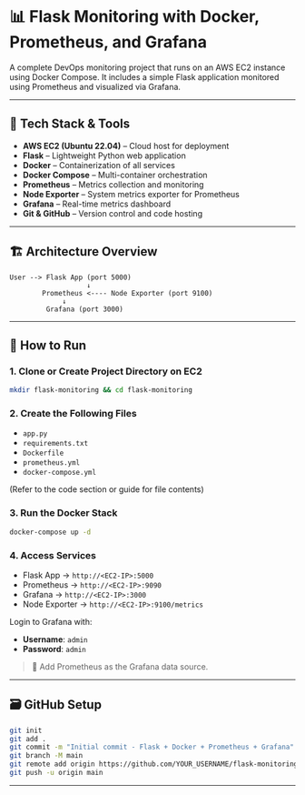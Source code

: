 # 📊 Flask Monitoring with Docker, Prometheus, and Grafana

A complete DevOps monitoring project that runs on an AWS EC2 instance using Docker Compose. It includes a simple Flask application monitored using Prometheus and visualized via Grafana.

---

## 🧰 Tech Stack & Tools

- **AWS EC2 (Ubuntu 22.04)** – Cloud host for deployment
- **Flask** – Lightweight Python web application
- **Docker** – Containerization of all services
- **Docker Compose** – Multi-container orchestration
- **Prometheus** – Metrics collection and monitoring
- **Node Exporter** – System metrics exporter for Prometheus
- **Grafana** – Real-time metrics dashboard
- **Git & GitHub** – Version control and code hosting

---

## 🏗️ Architecture Overview

```
User --> Flask App (port 5000)
                   ↓
        Prometheus <---- Node Exporter (port 9100)
             ↓
         Grafana (port 3000)
```

---

## 🚀 How to Run

### 1. Clone or Create Project Directory on EC2
```bash
mkdir flask-monitoring && cd flask-monitoring
```

### 2. Create the Following Files
- `app.py`
- `requirements.txt`
- `Dockerfile`
- `prometheus.yml`
- `docker-compose.yml`

(Refer to the code section or guide for file contents)

### 3. Run the Docker Stack
```bash
docker-compose up -d
```

### 4. Access Services
- Flask App → `http://<EC2-IP>:5000`
- Prometheus → `http://<EC2-IP>:9090`
- Grafana → `http://<EC2-IP>:3000`
- Node Exporter → `http://<EC2-IP>:9100/metrics`

Login to Grafana with:
- **Username**: `admin`
- **Password**: `admin`

> 📌 Add Prometheus as the Grafana data source.

---

## 🗃️ GitHub Setup
```bash
git init
git add .
git commit -m "Initial commit - Flask + Docker + Prometheus + Grafana"
git branch -M main
git remote add origin https://github.com/YOUR_USERNAME/flask-monitoring.git
git push -u origin main
```

---
